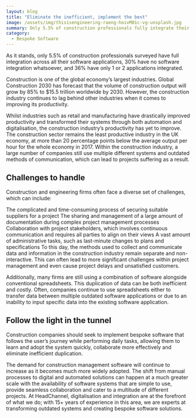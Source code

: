 ```yaml
---
layout: blog
title: "Eliminate the inefficient, implement the best"
image: /assets/img/thisisengineering-raeng-hoivM01c-vg-unsplash.jpg
summary: Only 5.5% of construction professionals fully integrate their software, hindering productivity. Embracing bespoke, user-friendly digital solutions can significantly enhance efficiency and collaboration.
category:
  - Bespoke Software
---
```


As it stands, only 5.5% of construction professionals surveyed have full integration across all their software applications, 30% have no software integration whatsoever, and 36% have only 1 or 2 applications integrated.

Construction is one of the global economy’s largest industries. Global Construction 2030 has forecast that the volume of construction output will grow by 85% to $15.5 trillion worldwide by 2030. However, the construction industry continues to lag behind other industries when it comes to improving its productivity.

Whilst industries such as retail and manufacturing have drastically improved productivity and transformed their systems through both automation and digitalisation, the construction industry’s productivity has yet to improve. The construction sector remains the least productive industry in the UK economy, at more than 20 percentage points below the average output per hour for the whole economy in 2017. Within the construction industry, a large number of companies still use multiple different systems and outdated methods of communication, which can lead to projects suffering as a result.

## Challenges to handle
Construction and engineering firms often face a diverse set of challenges, which can include:

The complicated and time-consuming process of securing suitable suppliers for a project
The sharing and management of a large amount of documentation during complex project management processes
Collaboration with project stakeholders, which involves continuous communication and requires all parties to align on their views
A vast amount of administrative tasks, such as last-minute changes to plans and specifications
To this day, the methods used to collect and communicate data and information in the construction industry remain separate and non-interactive. This can often lead to more significant challenges within project management and even cause project delays and unsatisfied customers.

Additionally, many firms are still using a combination of software alongside conventional spreadsheets. This duplication of data can be both inefficient and costly. Often, companies continue to use spreadsheets either to transfer data between multiple outdated software applications or due to an inability to input specific data into the existing software application.

## Follow the light in the tunnel
Construction companies should seek to implement bespoke software that follows the user’s journey while performing daily tasks, allowing them to learn and adopt the system quickly, collaborate more effectively and eliminate inefficient duplication.

The demand for construction management software will continue to increase as it becomes much more widely adopted. The shift from manual processes to digital and automated solutions can happen at a much greater scale with the availability of software systems that are simple to use, provide seamless collaboration and cater to a multitude of different projects. At HeadChannel, digitalisation and integration are at the forefront of what we do; with 15+ years of experience in this area, we are experts at transforming outdated systems and creating bespoke software solutions.

